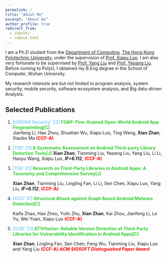 ```yaml
---
permalink: /
title: "About Me"
excerpt: "About me"
author_profile: true
redirect_from:
  - /about/
  - /about.html
---
```







I am a Ph.D student from the [Department of Computing](https://www.polyu.edu.hk/comp/), [The Hong Kong Polytechnic University](https://www.polyu.edu.hk/), under the supervision of [Prof. Xiapu Luo](https://www4.comp.polyu.edu.hk/~csxluo/). I am also very fortunate to be supervised by [Prof. Yang Liu](https://personal.ntu.edu.sg/yangliu/) and [Prof. Yepang Liu](https://yepangliu.github.io/). Before coming to PolyU, I obtained my B.Eng degree in the School of Computer, Wuhan University.

My research interests are but not limited to program analysis, system security, mobile security, software ecosystem analysis, and Big data-driven Analysis.



Selected Publications
---

 1. **<font color='lightskyblue'>[USENIX Security' 22]</font> <font color='limeGreen'> FOAP: Fine-Grained Open-World Android App Fingerprinting[C]</font>**                         
 Jianfeng Li, Hao Zhou, Shuohan Wu, Xiapu Luo, Ting Wang, **Xian Zhan**, Xiaobo Ma  **<font color='Red'>(CCF-A)</font>**

2.  **<font color='lightskyblue'> [TSE' 21] </font> <font color='limeGreen'>A Systematic Assessment on Android Third-party Library Detection Tools[J] </font>** 
 **Xian Zhan**, Tianming Liu, Yepang Liu, Yang Liu, Li Li, Haoyu Wang, Xiapu Luo, ***IF=6.112***, **<font color='Red'>(CCF-A)</font>**

3.  **<font color='lightskyblue'> [TSE' 21] </font> <font color='limeGreen'>Research on Third-Party Libraries in Android Apps: A Taxonomy and Comprehensive Survey[J] </font>** 
  
    **Xian Zhan**, Tianming Liu, Lingling Fan, Li Li, Sen Chen, Xiapu Luo, Yang Liu, ***IF=6.112***, **<font color='Red'>(CCF-A)</font>**
    
4.  **<font color='lightskyblue'> [CCS' 21] </font> <font color='limeGreen'> Structural Attack against Graph Based Android Malware Detection[C]</font>**
  
    Kaifa Zhao, Hao Zhou, Yulin Zhu, **Xian Zhan**, Kai Zhou, Jianfeng Li, Le Yu, Wei Yuan, Xiapu Luo  **<font color='Red'>(CCF-A)</font>**

5.  **<font color='lightskyblue'> [ICSE' 21]</font> <font color='limeGreen'>ATVHunter: Reliable Version Detection of Third-Party Libraries for Vulnerability Identification in Android Apps[C]</font>**
  
    **Xian Zhan**, Lingling Fan, Sen Chen, Feng Wu, Tianming Liu, Xiapu Luo and Yang Liu   **<font color='Red'>(CCF-A)</font>**
    ***<font color='Gold'> <i class="fas fa-trophy"></i></font>***  ***<font color='Red'>ACM SIGSOFT Distinguished Paper Award</font>***
   
  
  
  
  
  
  
  
  
  
  <head> 
    <script defer src="https://use.fontawesome.com/releases/v5.0.13/js/all.js"></script> 
    <script defer src="https://use.fontawesome.com/releases/v5.0.13/js/v4-shims.js"></script> 
</head> 
<link rel="stylesheet" href="https://use.fontawesome.com/releases/v5.0.13/css/all.css">

